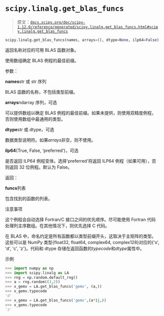 # `scipy.linalg.get_blas_funcs`

> 原文：[`docs.scipy.org/doc/scipy-1.12.0/reference/generated/scipy.linalg.get_blas_funcs.html#scipy.linalg.get_blas_funcs`](https://docs.scipy.org/doc/scipy-1.12.0/reference/generated/scipy.linalg.get_blas_funcs.html#scipy.linalg.get_blas_funcs)

```py
scipy.linalg.get_blas_funcs(names, arrays=(), dtype=None, ilp64=False)
```

返回名称对应的可用 BLAS 函数对象。

使用数组确定 BLAS 例程的最佳前缀。

参数：

**names**str 或 str 序列

BLAS 函数的名称，不包括类型前缀。

**arrays**ndarray 序列，可选

可以提供数组以确定 BLAS 例程的最佳前缀。如果未提供，则使用双精度例程，否则使用数组中最通用的类型。

**dtype**str 或 dtype，可选

数据类型说明符。如果*arrays*非空，则不使用。

**ilp64**{True, False, ‘preferred’}，可选

是否返回 ILP64 例程变体。选择'preferred'将返回 ILP64 例程（如果可用），否则返回 32 位例程。默认为 False。

返回：

**funcs**列表

包含找到的函数的列表。

注意事项

这个例程会自动选择 Fortran/C 接口之间的优先顺序。尽可能使用 Fortran 代码处理列主序数组。在其他情况下，则优先选择 C 代码。

在 BLAS 中，命名约定是所有函数都以类型前缀开头，这取决于主矩阵的类型。这些可以是 NumPy 类型{float32, float64, complex64, complex128}对应的{'s', 'd', 'c', 'z'}。代码和 dtype 存储在返回函数的*typecode*和*dtype*属性中。

示例

```py
>>> import numpy as np
>>> import scipy.linalg as LA
>>> rng = np.random.default_rng()
>>> a = rng.random((3,2))
>>> x_gemv = LA.get_blas_funcs('gemv', (a,))
>>> x_gemv.typecode
'd'
>>> x_gemv = LA.get_blas_funcs('gemv',(a*1j,))
>>> x_gemv.typecode
'z' 
```
